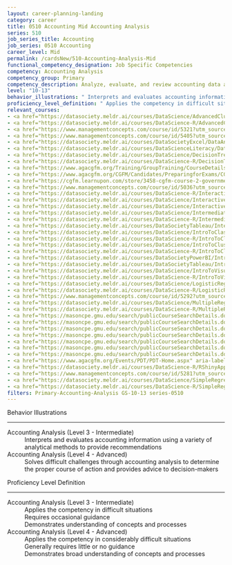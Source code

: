 ```yaml
---
layout: career-planning-landing
category: career
title: 0510 Accounting Mid Accounting Analysis
series: 510
job_series_title: Accounting
job_series: 0510 Accounting
career_level: Mid
permalink: /cardsNew/510-Accounting-Analysis-Mid
functional_competency_designation: Job Specific Competencies
competency: Accounting Analysis
competency_group: Primary
competency_description: Analyze, evaluate, and review accounting data and reports using business tools and applications, and performance metrics to provide recommendations.
level: "10-13"
behavior_illustrations: " Interprets and evaluates accounting information using a variety of analytical methods to provide recommendations ?  Solves difficult challenges through accounting analysis to determine the proper course of action and provides advice to decision-makers"
proficiency_level_definition: " Applies the competency in difficult situations  Requires occasional guidance  Demonstrates understanding of concepts and processes ?  Applies the competency in considerably difficult situations  Generally requires little or no guidance  Demonstrates broad understanding of concepts and processes"
relevant_courses: 
- <a href="https://datasociety.meldr.ai/courses/DataScience/AdvancedClustering" aria-label="Advanced Clustering in Python - https://datasociety.meldr.ai/courses/DataScience/AdvancedClustering">Advanced Clustering in Python</a>, Data Society
- <a href="https://datasociety.meldr.ai/courses/DataScience-R/AdvancedClusteringInR" aria-label="Advanced Clustering in R - https://datasociety.meldr.ai/courses/DataScience-R/AdvancedClusteringInR">Advanced Clustering in R</a>, Data Society
- <a href="https://www.managementconcepts.com/course/id/5321?utm_source=CFOportal&utm_medium=listing&utm_campaign=CFOTTEP&utm_id=23FM" aria-label="Budget Analyst's Essential Guide to Formulation, Justification, and Execution - https://www.managementconcepts.com/course/id/5321?utm_source=CFOportal&utm_medium=listing&utm_campaign=CFOTTEP&utm_id=23FM">Budget Analyst's Essential Guide to Formulation, Justification, and Execution</a>, Management Concepts
- <a href="https://www.managementconcepts.com/course/id/5405?utm_source=CFOportal&utm_medium=listing&utm_campaign=CFOTTEP&utm_id=23FM" aria-label="Cost-Benefit Analysis Using Microsoft Excel - https://www.managementconcepts.com/course/id/5405?utm_source=CFOportal&utm_medium=listing&utm_campaign=CFOTTEP&utm_id=23FM">Cost-Benefit Analysis Using Microsoft Excel</a>, Management Concepts
- <a href="https://datasociety.meldr.ai/courses/DataSocietyExcel/DataAnalysisInExcel" aria-label="Data Analysis in Excel - https://datasociety.meldr.ai/courses/DataSocietyExcel/DataAnalysisInExcel">Data Analysis in Excel</a>, Data Society
- <a href="https://datasociety.meldr.ai/courses/DataScienceLiteracy/DataLiteracyForManagers" aria-label="Data Literacy for Managers - https://datasociety.meldr.ai/courses/DataScienceLiteracy/DataLiteracyForManagers">Data Literacy for Managers</a>, Data Society
- <a href="https://datasociety.meldr.ai/courses/DataScience/DecisionTrees" aria-label="Decision Trees in Python - https://datasociety.meldr.ai/courses/DataScience/DecisionTrees">Decision Trees in Python</a>, Data Society
- <a href="https://datasociety.meldr.ai/courses/DataScience-R/DecisionTreesInR" aria-label="Decision Trees in R - https://datasociety.meldr.ai/courses/DataScience-R/DecisionTreesInR">Decision Trees in R</a>, Data Society
- <a href="https://www.agacgfm.org/Training/GroupTraining/CourseDetails.aspx?ID=24" aria-label="FASAB Overview and Update - https://www.agacgfm.org/Training/GroupTraining/CourseDetails.aspx?ID=24">FASAB Overview and Update</a>, AGA
- <a href="https://www.agacgfm.org/CGFM/Candidates/PreparingforExams/CGFMVirtualCourses.aspx" aria-label="Governmental Accounting, Financial Reporting and Budgeting (live, virtual) - https://www.agacgfm.org/CGFM/Candidates/PreparingforExams/CGFMVirtualCourses.aspx">Governmental Accounting, Financial Reporting and Budgeting (live, virtual)</a>, AGA
- <a href="https://cgfm.learnupon.com/store/3458-cgfm-course-2-governmental-accounting-financial-reporting-and-budgeting-sections-i-iii-bundle?is_bundle=1" aria-label="Governmental Accounting, Financial Reporting and Budgeting (online, self-paced) - https://cgfm.learnupon.com/store/3458-cgfm-course-2-governmental-accounting-financial-reporting-and-budgeting-sections-i-iii-bundle?is_bundle=1">Governmental Accounting, Financial Reporting and Budgeting (online, self-paced)</a>, AGA
- <a href="https://www.managementconcepts.com/course/id/5036?utm_source=CFOportal&utm_medium=listing&utm_campaign=CFOTTEP&utm_id=23FM" aria-label="Improper Payments - https://www.managementconcepts.com/course/id/5036?utm_source=CFOportal&utm_medium=listing&utm_campaign=CFOTTEP&utm_id=23FM">Improper Payments</a>, Management Concepts
- <a href="https://datasociety.meldr.ai/courses/DataScience-R/InteractiveVisualizationInR" aria-label="Interactive Visualization in R - https://datasociety.meldr.ai/courses/DataScience-R/InteractiveVisualizationInR">Interactive Visualization in R</a>, Data Society
- <a href="https://datasociety.meldr.ai/courses/DataScience/InteractiveVisualizationWithBokeh" aria-label="Interactive Visualization with Bokeh - https://datasociety.meldr.ai/courses/DataScience/InteractiveVisualizationWithBokeh">Interactive Visualization with Bokeh</a>, Data Society
- <a href="https://datasociety.meldr.ai/courses/DataScience/InteractiveVisualizationWithPlotly" aria-label="Interactive Visualization with Plotly - https://datasociety.meldr.ai/courses/DataScience/InteractiveVisualizationWithPlotly">Interactive Visualization with Plotly</a>, Data Society
- <a href="https://datasociety.meldr.ai/courses/DataScience/IntermediateClustering" aria-label="Intermediate Clustering in Python - https://datasociety.meldr.ai/courses/DataScience/IntermediateClustering">Intermediate Clustering in Python</a>, Data Society
- <a href="https://datasociety.meldr.ai/courses/DataScience-R/IntermediateClusteringInR" aria-label="Intermediate Clustering in R - https://datasociety.meldr.ai/courses/DataScience-R/IntermediateClusteringInR">Intermediate Clustering in R</a>, Data Society
- <a href="https://datasociety.meldr.ai/courses/DataSocietyTableau/IntermediateAndAdvancedTableau" aria-label="Intermediate and Advanced Tableau - https://datasociety.meldr.ai/courses/DataSocietyTableau/IntermediateAndAdvancedTableau">Intermediate and Advanced Tableau</a>, Data Society
- <a href="https://datasociety.meldr.ai/courses/DataScience/IntroToClassification" aria-label="Introduction to Classification in Python - https://datasociety.meldr.ai/courses/DataScience/IntroToClassification">Introduction to Classification in Python</a>, Data Society
- <a href="https://datasociety.meldr.ai/courses/DataScience-R/IntroToClassificationInR" aria-label="Introduction to Classification in R - https://datasociety.meldr.ai/courses/DataScience-R/IntroToClassificationInR">Introduction to Classification in R</a>, Data Society
- <a href="https://datasociety.meldr.ai/courses/DataScience/IntroToClustering" aria-label="Introduction to Clustering in Python - https://datasociety.meldr.ai/courses/DataScience/IntroToClustering">Introduction to Clustering in Python</a>, Data Society
- <a href="https://datasociety.meldr.ai/courses/DataScience-R/IntroToClusteringInR" aria-label="Introduction to Clustering in R - https://datasociety.meldr.ai/courses/DataScience-R/IntroToClusteringInR">Introduction to Clustering in R</a>, Data Society
- <a href="https://datasociety.meldr.ai/courses/DataSocietyPowerBI/IntroductionToPowerBI" aria-label="Introduction to Power BI - https://datasociety.meldr.ai/courses/DataSocietyPowerBI/IntroductionToPowerBI">Introduction to Power BI</a>, Data Society
- <a href="https://datasociety.meldr.ai/courses/DataSocietyTableau/IntroductionToTableau" aria-label="Introduction to Tableau - https://datasociety.meldr.ai/courses/DataSocietyTableau/IntroductionToTableau">Introduction to Tableau</a>, Data Society
- <a href="https://datasociety.meldr.ai/courses/DataScience/IntroToVisualizationInPython" aria-label="Introduction to Visualization in Python - https://datasociety.meldr.ai/courses/DataScience/IntroToVisualizationInPython">Introduction to Visualization in Python</a>, Data Society
- <a href="https://datasociety.meldr.ai/courses/DataScience-R/IntroToVisualizationInR" aria-label="Introduction to Visualization in R - https://datasociety.meldr.ai/courses/DataScience-R/IntroToVisualizationInR">Introduction to Visualization in R</a>, Data Society
- <a href="https://datasociety.meldr.ai/courses/DataScience/LogisticRegression" aria-label="Logistic Regression in Python - https://datasociety.meldr.ai/courses/DataScience/LogisticRegression">Logistic Regression in Python</a>, Data Society
- <a href="https://datasociety.meldr.ai/courses/DataScience-R/LogisticRegressionInR" aria-label="Logistic Regression in R - https://datasociety.meldr.ai/courses/DataScience-R/LogisticRegressionInR">Logistic Regression in R</a>, Data Society
- <a href="https://www.managementconcepts.com/course/id/5292?utm_source=CFOportal&utm_medium=listing&utm_campaign=CFOTTEP&utm_id=23FM" aria-label="Managerial Cost Accounting for Decision Support - https://www.managementconcepts.com/course/id/5292?utm_source=CFOportal&utm_medium=listing&utm_campaign=CFOTTEP&utm_id=23FM">Managerial Cost Accounting for Decision Support</a>, Management Concepts
- <a href="https://datasociety.meldr.ai/courses/DataScience/MultipleRegression" aria-label="Multiple Linear Regression in Python - https://datasociety.meldr.ai/courses/DataScience/MultipleRegression">Multiple Linear Regression in Python</a>, Data Society
- <a href="https://datasociety.meldr.ai/courses/DataScience-R/MultipleRegressionInR" aria-label="Multiple Linear Regression in R - https://datasociety.meldr.ai/courses/DataScience-R/MultipleRegressionInR">Multiple Linear Regression in R</a>, Data Society
- <a href="https://masoncpe.gmu.edu/search/publicCourseSearchDetails.do?method=load&courseId=2409739" aria-label="PEBU 0203 Survey of Accounting - https://masoncpe.gmu.edu/search/publicCourseSearchDetails.do?method=load&courseId=2409739">PEBU 0203 Survey of Accounting</a>, George Mason University
- <a href="https://masoncpe.gmu.edu/search/publicCourseSearchDetails.do?method=load&courseId=2409665" aria-label="PEBU 0332 Intermediate Accounting - https://masoncpe.gmu.edu/search/publicCourseSearchDetails.do?method=load&courseId=2409665">PEBU 0332 Intermediate Accounting</a>, George Mason University
- <a href="https://masoncpe.gmu.edu/search/publicCourseSearchDetails.do?method=load&courseId=2409664" aria-label="PEBU 0332 Intermediate Accounting - https://masoncpe.gmu.edu/search/publicCourseSearchDetails.do?method=load&courseId=2409664">PEBU 0332 Intermediate Accounting</a>, George Mason University
- <a href="https://masoncpe.gmu.edu/search/publicCourseSearchDetails.do?method=load&courseId=2409614" aria-label="PEBU 0372 Financial Statement Analysis - https://masoncpe.gmu.edu/search/publicCourseSearchDetails.do?method=load&courseId=2409614">PEBU 0372 Financial Statement Analysis</a>, George Mason University
- <a href="https://masoncpe.gmu.edu/search/publicCourseSearchDetails.do?method=load&courseId=2409653" aria-label="PEBU 0520 Fundamentals of Accounting - https://masoncpe.gmu.edu/search/publicCourseSearchDetails.do?method=load&courseId=2409653">PEBU 0520 Fundamentals of Accounting</a>, George Mason University
- <a href="https://masoncpe.gmu.edu/search/publicCourseSearchDetails.do?method=load&courseId=2409625" aria-label="PEBU 0531 Foundations of Financial Reporting - https://masoncpe.gmu.edu/search/publicCourseSearchDetails.do?method=load&courseId=2409625">PEBU 0531 Foundations of Financial Reporting</a>, George Mason University
- <a href="https://masoncpe.gmu.edu/search/publicCourseSearchDetails.do?method=load&courseId=2409624" aria-label="PEBU 0531 Foundations of Financial Reporting - https://masoncpe.gmu.edu/search/publicCourseSearchDetails.do?method=load&courseId=2409624">PEBU 0531 Foundations of Financial Reporting</a>, George Mason University
- <a href="https://www.agacgfm.org/Events/PDT/PDT-Home.aspx" aria-label="Professional Development Training (PDT) - multi-competency training - https://www.agacgfm.org/Events/PDT/PDT-Home.aspx">Professional Development Training (PDT) - multi-competency training</a>, AGA
- <a href="https://datasociety.meldr.ai/courses/DataScience-R/RShinyApps" aria-label="RShiny Apps - https://datasociety.meldr.ai/courses/DataScience-R/RShinyApps">RShiny Apps</a>, Data Society
- <a href="https://www.managementconcepts.com/course/id/5281?utm_source=CFOportal&utm_medium=listing&utm_campaign=CFOTTEP&utm_id=23FM" aria-label="Reconciling with and Reporting to Treasury - Fund Balance With Treasury (FBWT) - https://www.managementconcepts.com/course/id/5281?utm_source=CFOportal&utm_medium=listing&utm_campaign=CFOTTEP&utm_id=23FM">Reconciling with and Reporting to Treasury - Fund Balance With Treasury (FBWT)</a>, Management Concepts
- <a href="https://datasociety.meldr.ai/courses/DataScience/SimpleRegression" aria-label="Simple Linear Regression in Python - https://datasociety.meldr.ai/courses/DataScience/SimpleRegression">Simple Linear Regression in Python</a>, Data Society
- <a href="https://datasociety.meldr.ai/courses/DataScience-R/SimpleRegressionInR" aria-label="Simple Linear Regression in R - https://datasociety.meldr.ai/courses/DataScience-R/SimpleRegressionInR">Simple Linear Regression in R</a>, Data Society
filters: Primary-Accounting-Analysis GS-10-13 series-0510
---
```


<div class="desktop:grid-col-6 margin-y-3">
  <div class="border-top-2 bg-white padding-3 shadow-5 height-full members-hover border-1px button-border border-top-blue radius-lg">
    <p class="text-bold label-color font-size-21">Behavior Illustrations</p>
    <hr class="hr-green"/>
    <dl class="text-base card-content-color"><dt>Accounting Analysis (Level 3 - Intermediate)</dt><dd>Interprets and evaluates accounting information using a variety of analytical methods to provide recommendations</dd><dt>Accounting Analysis (Level 4 - Advanced)</dt><dd>Solves difficult challenges through accounting analysis to determine the proper course of action and provides advice to decision-makers</dd></dl>
  </div>
</div>
<div class="desktop:grid-col-6 margin-y-3">
  <div class="border-top-2 bg-white padding-3 shadow-5 height-full members-hover border-1px button-border border-top-blue radius-lg">
    <p class="text-bold label-color font-size-21">Proficiency Level Definition</p>
     <hr class="hr-green"/>
    <dl class="text-base card-content-color"><dt>Accounting Analysis (Level 3 - Intermediate)</dt><dd>Applies the competency in difficult situations </dd><dd>Requires occasional guidance </dd><dd>Demonstrates understanding of concepts and processes</dd><dt>Accounting Analysis (Level 4 - Advanced)</dt><dd>Applies the competency in considerably difficult situations </dd><dd>Generally requires little or no guidance </dd><dd>Demonstrates broad understanding of concepts and processes</dd></dl>
  </div>
</div>